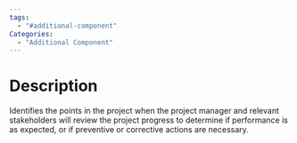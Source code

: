 ```yaml
---
tags:
  - "#additional-component"
Categories:
  - "Additional Component"
---
```

# Description
Identifies the points in the project when the project manager and relevant stakeholders will review the project progress to determine if performance is as expected, or if preventive or corrective actions are necessary.
